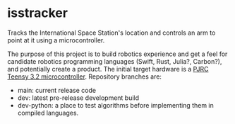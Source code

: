 # isstracker
Tracks the International Space Station's location and controls an arm to point at it using a microcontroller.

The purpose of this project is to build robotics experience and get a feel for candidate robotics programming languages (Swift, Rust, Julia?, Carbon?), and potentially create a product. The initial target hardware is a [PJRC Teensy 3.2 microcontroller](https://www.pjrc.com/store/teensy32.html). Repository branches are:

* main: current release code
* dev: latest pre-release development build
* dev-python: a place to test algorithms before implementing them in compiled languages.
